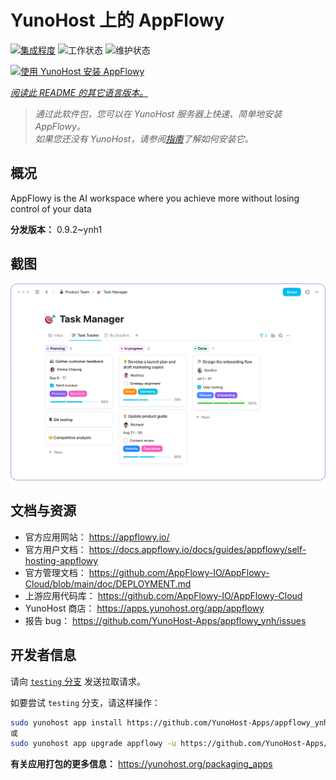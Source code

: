 <!--
注意：此 README 由 <https://github.com/YunoHost/apps/tree/master/tools/readme_generator> 自动生成
请勿手动编辑。
-->

# YunoHost 上的 AppFlowy

[![集成程度](https://apps.yunohost.org/badge/integration/appflowy)](https://ci-apps.yunohost.org/ci/apps/appflowy/)
![工作状态](https://apps.yunohost.org/badge/state/appflowy)
![维护状态](https://apps.yunohost.org/badge/maintained/appflowy)

[![使用 YunoHost 安装 AppFlowy](https://install-app.yunohost.org/install-with-yunohost.svg)](https://install-app.yunohost.org/?app=appflowy)

*[阅读此 README 的其它语言版本。](./ALL_README.md)*

> *通过此软件包，您可以在 YunoHost 服务器上快速、简单地安装 AppFlowy。*  
> *如果您还没有 YunoHost，请参阅[指南](https://yunohost.org/install)了解如何安装它。*

## 概况

AppFlowy is the AI workspace where you achieve more without losing control of your data


**分发版本：** 0.9.2~ynh1

## 截图

![AppFlowy 的截图](./doc/screenshots/task_manager.png)

## 文档与资源

- 官方应用网站： <https://appflowy.io/>
- 官方用户文档： <https://docs.appflowy.io/docs/guides/appflowy/self-hosting-appflowy>
- 官方管理文档： <https://github.com/AppFlowy-IO/AppFlowy-Cloud/blob/main/doc/DEPLOYMENT.md>
- 上游应用代码库： <https://github.com/AppFlowy-IO/AppFlowy-Cloud>
- YunoHost 商店： <https://apps.yunohost.org/app/appflowy>
- 报告 bug： <https://github.com/YunoHost-Apps/appflowy_ynh/issues>

## 开发者信息

请向 [`testing` 分支](https://github.com/YunoHost-Apps/appflowy_ynh/tree/testing) 发送拉取请求。

如要尝试 `testing` 分支，请这样操作：

```bash
sudo yunohost app install https://github.com/YunoHost-Apps/appflowy_ynh/tree/testing --debug
或
sudo yunohost app upgrade appflowy -u https://github.com/YunoHost-Apps/appflowy_ynh/tree/testing --debug
```

**有关应用打包的更多信息：** <https://yunohost.org/packaging_apps>
